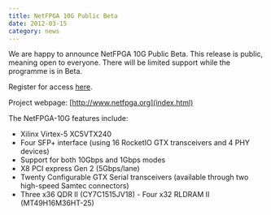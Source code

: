 ```yaml
---
title: NetFPGA 10G Public Beta
date: 2012-03-15
category: news
---
```


We are happy to announce NetFPGA 10G Public Beta. This release is public, meaning open to everyone. There will be limited support while the programme is in Beta.

Register for access [here](10G-reg-form.html).

Project webpage: [http://www.netfpga.org](index.html)

The NetFPGA-10G features include:
- Xilinx Virtex-5 XC5VTX240
- Four SFP+ interface (using 16 RocketIO GTX transceivers and 4 PHY devices)
- Support for both 10Gbps and 1Gbps modes
- X8 PCI express Gen 2 (5Gbps/lane)
- Twenty Configurable GTX Serial transceivers (available through two high-speed Samtec connectors)
- Three x36 QDR II (CY7C1515JV18) - Four x32 RLDRAM II (MT49H16M36HT-25)
